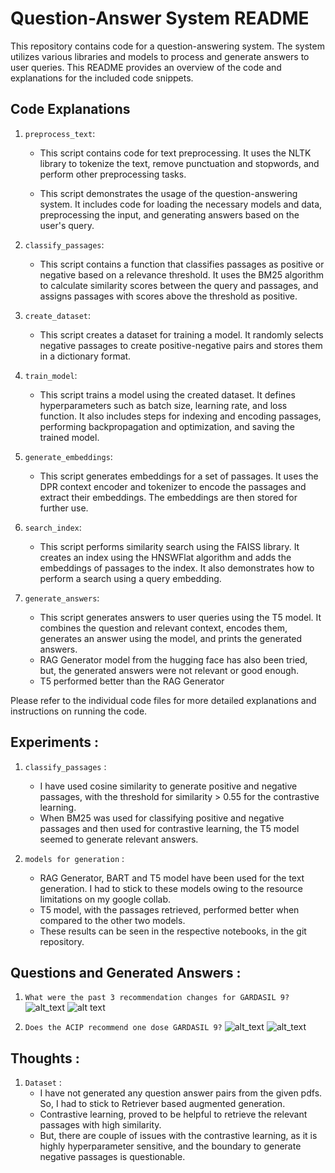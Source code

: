 # Question-Answer System README

This repository contains code for a question-answering system. The system utilizes various libraries and models to process and generate answers to user queries. This README provides an overview of the code and explanations for the included code snippets.

## Code Explanations

1. `preprocess_text`:
   - This script contains code for text preprocessing. It uses the NLTK library to tokenize the text, remove punctuation and stopwords, and perform other preprocessing tasks.
 
   - This script demonstrates the usage of the question-answering system. It includes code for loading the necessary models and data, preprocessing the input, and generating answers based on the user's query.

3. `classify_passages`:
   - This script contains a function that classifies passages as positive or negative based on a relevance threshold. It uses the BM25 algorithm to calculate similarity scores between the query and passages, and assigns passages with scores above the threshold as positive.

4. `create_dataset`:
   - This script creates a dataset for training a model. It randomly selects negative passages to create positive-negative pairs and stores them in a dictionary format.

5. `train_model`:
   - This script trains a model using the created dataset. It defines hyperparameters such as batch size, learning rate, and loss function. It also includes steps for indexing and encoding passages, performing backpropagation and optimization, and saving the trained model.

6. `generate_embeddings`:
   - This script generates embeddings for a set of passages. It uses the DPR context encoder and tokenizer to encode the passages and extract their embeddings. The embeddings are then stored for further use.

7. `search_index`:
   - This script performs similarity search using the FAISS library. It creates an index using the HNSWFlat algorithm and adds the embeddings of passages to the index. It also demonstrates how to perform a search using a query embedding.

8. `generate_answers`:
   - This script generates answers to user queries using the T5 model. It combines the question and relevant context, encodes them, generates an answer using the model, and prints the generated answers. 
   - RAG Generator model from the hugging face has also been tried, but, the generated answers were not relevant or good enough. 
   - T5 performed better than the RAG Generator 

Please refer to the individual code files for more detailed explanations and instructions on running the code.

## Experiments : 

1. `classify_passages` : 
    - I have used cosine similarity to generate positive and negative passages, with the threshold for similarity > 0.55 for the contrastive learning. 
    - When BM25 was used for classifying positive and negative passages and then used for contrastive learning, the T5 model seemed to generate relevant answers.  

2. `models for generation` : 
    - RAG Generator, BART and T5 model have been used for the text generation. I had to stick to these models owing to the resource limitations on my google collab.  
    - T5 model, with the passages retrieved, performed better when compared to the other two models. 
    - These results can be seen in the respective notebooks, in the git repository. 

## Questions and Generated Answers : 

1. `What were the past 3 recommendation changes for GARDASIL 9?`
![alt_text](https://github.com/Niyathi3011/TrueFoundry_Assignment/blob/main/Screenshot%202023-06-08%20at%203.36.50%20AM.png)
![alt text](https://github.com/Niyathi3011/TrueFoundry_Assignment/blob/main/Screenshot%202023-06-08%20at%203.36.31%20AM.png) 

2. `Does the ACIP recommend one dose GARDASIL 9?` 
![alt_text](https://github.com/Niyathi3011/TrueFoundry_Assignment/blob/main/Screenshot%202023-06-08%20at%203.43.46%20AM.png)
![alt_text](https://github.com/Niyathi3011/TrueFoundry_Assignment/blob/main/Screenshot%202023-06-08%20at%203.42.44%20AM.png)
## Thoughts : 

1. `Dataset` : 
    - I have not generated any question answer pairs from the given pdfs. So, I had to stick to Retriever based augmented generation. 
    - Contrastive learning, proved to be helpful to retrieve the relevant passages with high similarity. 
    - But, there are couple of issues with the contrastive learning, as it is highly hyperparameter sensitive, and the boundary to generate       negative passages is questionable. 


